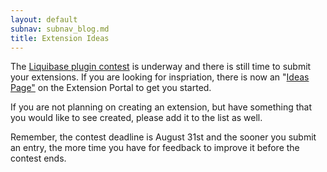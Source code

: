 ```yaml
---
layout: default
subnav: subnav_blog.md
title: Extension Ideas
---
```



The <a href="http://www.liquibase.org/2009/06/liquibase-extension-contest-2009-now-underway.html">Liquibase plugin contest</a> is underway and there is still time to submit your extensions.   If you are looking for inspriation, there is now an "<a href="http://liquibase.jira.com/wiki/display/CONTRIB/Ideas">Ideas Page"</a> on the Extension Portal to get you started.


If you are not planning on creating an extension, but have something that you would like to see created, please add it to the list as well.


Remember, the contest deadline is August 31st and the sooner you submit an entry, the more time you have for feedback to improve it before the contest ends.
